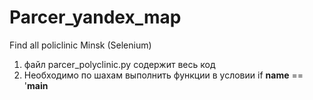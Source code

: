 # Parcer_yandex_map
Find all policlinic Minsk (Selenium)

1. файл parcer_polyclinic.py содержит весь код 
2. Необходимо по шахам выполнить функции в условии if __name__ == '__main__

